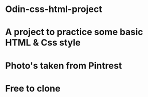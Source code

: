 # Odin-css-html-project
# A project to practice some basic HTML & Css style
# Photo's taken from Pintrest
# Free to clone